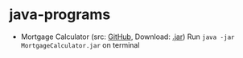 # java-programs

- Mortgage Calculator (src: [GitHub](https://github.com/derekl-beep/java-programs/tree/master/MortgageCalculator/src/com/derek), Download: [.jar](https://github.com/derekl-beep/java-programs/raw/master/MortgageCalculator/out/artifacts/MortgageCalculator_jar/MortgageCalculator.jar))
Run `java -jar MortgageCalculator.jar` on terminal
